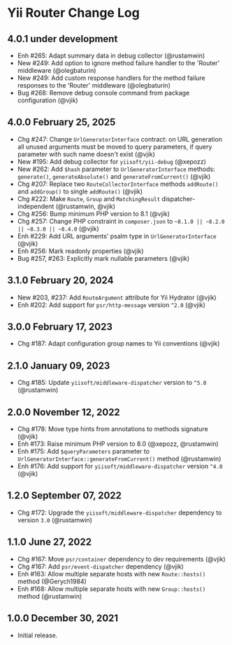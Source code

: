 # Yii Router Change Log

## 4.0.1 under development

- Enh #265: Adapt summary data in debug collector (@rustamwin)
- New #249: Add option to ignore method failure handler to the 'Router' middleware (@olegbaturin)
- New #249: Add custom response handlers for the method failure responses to the 'Router' middleware (@olegbaturin)
- Bug #268: Remove debug console command from package configuration (@vjik)

## 4.0.0 February 25, 2025

- Сhg #247: Change `UrlGeneratorInterface` contract: on URL generation all unused arguments must be moved to query
  parameters, if query parameter with such name doesn't exist (@vjik)
- New #195: Add debug collector for `yiisoft/yii-debug` (@xepozz)
- New #262: Add `$hash` parameter to `UrlGeneratorInterface` methods: `generate()`, `generateAbsolute()` and
  `generateFromCurrent()` (@vjik)
- Chg #207: Replace two `RouteCollectorInterface` methods `addRoute()` and `addGroup()` to single `addRoute()` (@vjik)
- Chg #222: Make `Route`, `Group` and `MatchingResult` dispatcher-independent (@rustamwin, @vjik)
- Chg #256: Bump minimum PHP version to 8.1 (@vjik)
- Chg #257: Change PHP constraint in `composer.json` to `~8.1.0 || ~8.2.0 || ~8.3.0 || ~8.4.0` (@vjik)
- Enh #229: Add URL arguments' psalm type in `UrlGeneratorInterface` (@vjik)
- Enh #256: Mark readonly properties (@vjik)
- Bug #257, #263: Explicitly mark nullable parameters (@vjik)

## 3.1.0 February 20, 2024

- New #203, #237: Add `RouteArgument` attribute for Yii Hydrator (@vjik)
- Enh #202: Add support for `psr/http-message` version `^2.0` (@vjik)

## 3.0.0 February 17, 2023

- Chg #187: Adapt configuration group names to Yii conventions (@vjik)

## 2.1.0 January 09, 2023

- Chg #185: Update `yiisoft/middleware-dispatcher` version to `^5.0` (@rustamwin)

## 2.0.0 November 12, 2022

- Chg #178: Move type hints from annotations to methods signature (@vjik)
- Enh #173: Raise minimum PHP version to 8.0 (@xepozz, @rustamwin)
- Enh #175: Add `$queryParameters` parameter to `UrlGeneratorInterface::generateFromCurrent()` method (@rustamwin)
- Enh #176: Add support for `yiisoft/middleware-dispatcher` version `^4.0` (@vjik)

## 1.2.0 September 07, 2022

- Chg #172: Upgrade the `yiisoft/middleware-dispatcher` dependency to version `3.0` (@rustamwin)

## 1.1.0 June 27, 2022

- Chg #167: Move `psr/container` dependency to dev requirements (@vjik)
- Chg #167: Add `psr/event-dispatcher` dependency (@vjik)
- Enh #163: Allow multiple separate hosts with new `Route::hosts()` method (@Gerych1984)
- Enh #168: Allow multiple separate hosts with new `Group::hosts()` method (@rustamwin)

## 1.0.0 December 30, 2021

- Initial release.
